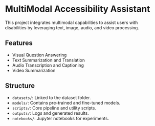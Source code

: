 # MultiModal Accessibility Assistant  
This project integrates multimodal capabilities to assist users with disabilities by leveraging text, image, audio, and video processing.  

## Features  
- Visual Question Answering  
- Text Summarization and Translation  
- Audio Transcription and Captioning  
- Video Summarization  

## Structure  
- `datasets/`: Linked to the dataset folder.  
- `models/`: Contains pre-trained and fine-tuned models.  
- `scripts/`: Core pipeline and utility scripts.  
- `outputs/`: Logs and generated results.  
- `notebooks/`: Jupyter notebooks for experiments.  
